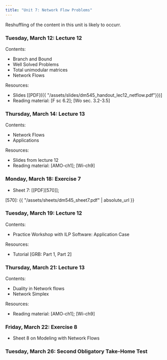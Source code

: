 ```yaml
---
title: "Unit 7: Network Flow Problems" 
---
```


Reshuffling of the content in this unit is likely to occurr.

### Tuesday, March 12: Lecture 12

Contents:

- Branch and Bound
- Well Solved Problems
- Total unimodular matrices
- Network Flows 

Resources:
- Slides [[PDF]({{ "/assets/slides/dm545_handout_lec12_netflow.pdf"}})]
- Reading material: [F sc 6.2]; [Wo sec. 3.2-3.5]


### Thursday, March 14: Lecture 13

Contents:
- Network Flows
- Applications

Resources:
- Slides from lecture 12
- Reading material: [AMO-ch1]; [Wi-ch9]     



### Monday, March 18: Exercise 7

- Sheet 7: [[PDF][570]]; 

[570]: {{ "/assets/sheets/dm545_sheet7.pdf" | absolute_url }}



### Tuesday, March 19: Lecture 12

Contents:
- Practice Workshop with ILP Software: Application Case   

Resources:
- Tutorial [GRB: Part 1, Part 2] 


### Thursday, March 21: Lecture 13

Contents:
- Duality in Network flows
- Network Simplex

Resources:

- Reading material: [AMO-ch1]; [Wi-ch9]    


### Friday, March 22: Exercise 8

- Sheet 8 on Modeling with Network Flows 




### Tuesday, March 26: Second Obligatory Take-Home Test